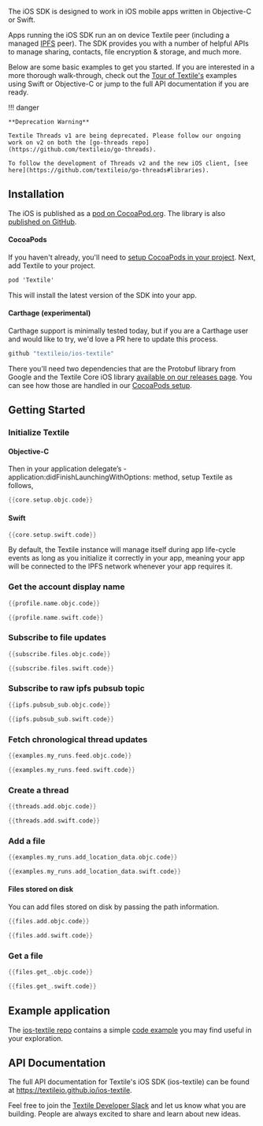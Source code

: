 The iOS SDK is designed to work in iOS mobile apps written in Objective-C or Swift.

Apps running the iOS SDK run an on device Textile peer (including a managed [IPFS](https://ipfs.io) peer). The SDK provides you with a number of helpful APIs to manage sharing, contacts, file encryption & storage, and much more.

Below are some basic examples to get you started. If you are interested in a more thorough walk-through, check out the [Tour of Textile's](/a-tour-of-textile) examples using Swift or Objective-C or jump to the full API documentation if you are ready.

!!! danger

    **Deprecation Warning**

    Textile Threads v1 are being deprecated. Please follow our ongoing work on v2 on both the [go-threads repo](https://github.com/textileio/go-threads).

    To follow the development of Threads v2 and the new iOS client, [see here](https://github.com/textileio/go-threads#libraries).

## Installation

The iOS is published as a [pod on CocoaPod.org](https://cocoapods.org/pods/Textile). The library is also [published on GitHub](https://github.com/textileio/ios-textile).

#### CocoaPods

If you haven't already, you'll need to [setup CocoaPods in your project](https://guides.cocoapods.org/using/using-cocoapods.html). Next, add Textile to your project.

```cmd
pod 'Textile'
```

This will install the latest version of the SDK into your app.

#### Carthage (experimental)

Carthage support is minimally tested today, but if you are a Carthage user and would like to try, we'd love a PR here to update this process.

```cmd
github "textileio/ios-textile"
```

There you'll need two dependencies that are the Protobuf library from Google and the Textile Core iOS library [available on our releases page](https://github.com/textileio/go-textile/releases). You can see how those are handled in our [CocoaPods setup](https://github.com/textileio/ios-textile/blob/master/Textile.podspec#L18).

## Getting Started

### Initialize Textile

#### Objective-C

Then in your application delegate’s - application:didFinishLaunchingWithOptions: method, setup Textile as follows,

```Objective-C
{{core.setup.objc.code}}
```

#### Swift

```Swift
{{core.setup.swift.code}}
```

By default, the Textile instance will manage itself during app life-cycle events as long as you initialize it correctly in your app, meaning your app will be connected to the IPFS network whenever your app requires it.

### Get the account display name

```Objective-C tab="Objective-C"
{{profile.name.objc.code}}
```

```Swift tab="Swift"
{{profile.name.swift.code}}
```

### Subscribe to file updates

```Objective-C tab="Objective-C"
{{subscribe.files.objc.code}}
```

```Swift tab="Swift"
{{subscribe.files.swift.code}}
```

### Subscribe to raw ipfs pubsub topic

```Objective-C tab="Objective-C"
{{ipfs.pubsub_sub.objc.code}}
```

```Swift tab="Swift"
{{ipfs.pubsub_sub.swift.code}}
```

### Fetch chronological thread updates

```Objective-C tab="Objective-C"
{{examples.my_runs.feed.objc.code}}
```

```Swift tab="Swift"
{{examples.my_runs.feed.swift.code}}
```

### Create a thread

```Objective-C tab="Objective-C"
{{threads.add.objc.code}}
```

```Swift tab="Swift"
{{threads.add.swift.code}}
```

### Add a file

```Objective-C tab="Objective-C"
{{examples.my_runs.add_location_data.objc.code}}
```

```Swift tab="Swift"
{{examples.my_runs.add_location_data.swift.code}}
```

#### Files stored on disk

You can add files stored on disk by passing the path information.

```Objective-C tab="Objective-C"
{{files.add.objc.code}}
```

```Swift tab="Swift"
{{files.add.swift.code}}
```

### Get a file

```Objective-C tab="Objective-C"
{{files.get_.objc.code}}
```

```Swift tab="Swift"
{{files.get_.swift.code}}
```

## Example application

The [ios-textile repo](https://github.com/textileio/ios-textile) contains a simple [code example](https://github.com/textileio/ios-textile/tree/master/Example) you may find useful in your exploration.

## API Documentation

The full API documentation for Textile's iOS SDK (ios-textile) can be found at https://textileio.github.io/ios-textile.

Feel free to join the [Textile Developer Slack](https://slack.textile.io/) and let us know what you are building. People are always excited to share and learn about new ideas.

<br>
